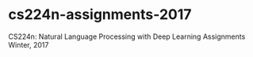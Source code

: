 # cs224n-assignments-2017
CS224n: Natural Language Processing with Deep Learning Assignments Winter, 2017
